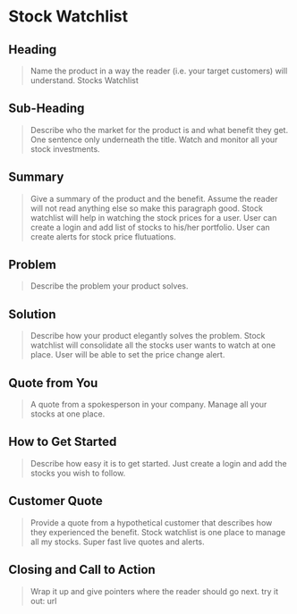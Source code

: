 # Stock Watchlist #

<!-- 
> This material was originally posted [here](http://www.quora.com/What-is-Amazons-approach-to-product-development-and-product-management). It is reproduced here for posterities sake.

There is an approach called "working backwards" that is widely used at Amazon. They work backwards from the customer, rather than starting with an idea for a product and trying to bolt customers onto it. While working backwards can be applied to any specific product decision, using this approach is especially important when developing new products or features.

For new initiatives a product manager typically starts by writing an internal press release announcing the finished product. The target audience for the press release is the new/updated product's customers, which can be retail customers or internal users of a tool or technology. Internal press releases are centered around the customer problem, how current solutions (internal or external) fail, and how the new product will blow away existing solutions.

If the benefits listed don't sound very interesting or exciting to customers, then perhaps they're not (and shouldn't be built). Instead, the product manager should keep iterating on the press release until they've come up with benefits that actually sound like benefits. Iterating on a press release is a lot less expensive than iterating on the product itself (and quicker!).

If the press release is more than a page and a half, it is probably too long. Keep it simple. 3-4 sentences for most paragraphs. Cut out the fat. Don't make it into a spec. You can accompany the press release with a FAQ that answers all of the other business or execution questions so the press release can stay focused on what the customer gets. My rule of thumb is that if the press release is hard to write, then the product is probably going to suck. Keep working at it until the outline for each paragraph flows. 

Oh, and I also like to write press-releases in what I call "Oprah-speak" for mainstream consumer products. Imagine you're sitting on Oprah's couch and have just explained the product to her, and then you listen as she explains it to her audience. That's "Oprah-speak", not "Geek-speak".

Once the project moves into development, the press release can be used as a touchstone; a guiding light. The product team can ask themselves, "Are we building what is in the press release?" If they find they're spending time building things that aren't in the press release (overbuilding), they need to ask themselves why. This keeps product development focused on achieving the customer benefits and not building extraneous stuff that takes longer to build, takes resources to maintain, and doesn't provide real customer benefit (at least not enough to warrant inclusion in the press release).
 -->
 
## Heading ##
  > Name the product in a way the reader (i.e. your target customers) will understand.
  Stocks Watchlist

## Sub-Heading ##
  > Describe who the market for the product is and what benefit they get. One sentence only underneath the title.
  Watch and monitor all your stock investments.

## Summary ##
  > Give a summary of the product and the benefit. Assume the reader will not read anything else so make this paragraph good.
  Stock watchlist will help in watching the stock prices for a user. User can create a login and add list of stocks to his/her portfolio. User can create alerts for stock price flutuations. 

## Problem ##
  > Describe the problem your product solves.


## Solution ##
  > Describe how your product elegantly solves the problem.
  Stock watchlist will consolidate all the stocks user wants to watch at one place. User will be able to set the price change alert. 

## Quote from You ##
  > A quote from a spokesperson in your company.
  Manage all your stocks at one place. 

## How to Get Started ##
  > Describe how easy it is to get started.
	Just create a login and add the stocks you wish to follow. 

## Customer Quote ##
  > Provide a quote from a hypothetical customer that describes how they experienced the benefit.
	Stock watchlist is one place to manage all my stocks. Super fast live quotes and alerts.

## Closing and Call to Action ##
  > Wrap it up and give pointers where the reader should go next.
	try it out: url

